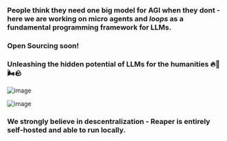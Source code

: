 
### People think they need one big model for AGI when they  dont - here we are working on micro agents and _loops_ as a fundamental programming framework for LLMs. 

### Open Sourcing soon!

### Unleashing the hidden potential of LLMs for the humanities 🔥🌊🌬️🪨

![image](https://github.com/user-attachments/assets/525e69fc-3f94-46b5-90b4-1ce232024940)


![image](https://github.com/user-attachments/assets/84c216e4-737b-458e-a0e2-9445c0299f59)



### We strongly believe in descentralization - Reaper is entirely self-hosted and able to run locally.
